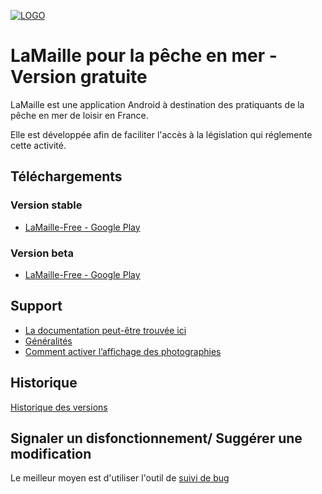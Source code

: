 [![LOGO](http://www.opalesurfcasting.net/IMG/cache-128x128/icon_android_lamaille_alpha_128-72-128x128.png)](http://www.opalesurfcasting.net/lamaille/rubrique201.html)
# LaMaille pour la pêche en mer - Version gratuite

LaMaille est une application Android à destination des pratiquants de la pêche en mer de loisir en France.

Elle est développée afin de faciliter l'accès à la législation qui réglemente cette activité.

## Téléchargements
### Version stable
- [LaMaille-Free - Google Play](https://play.google.com/store/apps/details?id=net.opalesurfcasting.lamaille)

### Version beta
- [LaMaille-Free - Google Play](https://play.google.com/apps/testing/net.opalesurfcasting.lamaille)

## Support
- [La documentation peut-être trouvée ici](http://www.opalesurfcasting.net/lamaille/rubrique201.html)
- [Généralités](http://www.opalesurfcasting.net/lamaille/lamaille_-_une_application_android_pour_ne_pas_oublier_la_maille_article3004.html)
- [Comment activer l’affichage des photographies](http://www.opalesurfcasting.net/lamaille/comment_activer_l_affichage_des_photographies_dans_lamaille_article3260.html)

## Historique
[Historique des versions](CHANGELOG.md)

## Signaler un disfonctionnement/ Suggérer une modification
Le meilleur moyen est d'utiliser l'outil de [suivi de bug](https://github.com/opalesurfcasting/LaMaille-Free/issues)

